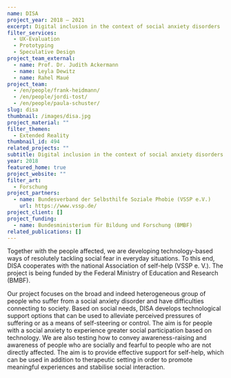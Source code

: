 ```yaml
---
name: DISA
project_year: 2018 – 2021
excerpt: Digital inclusion in the context of social anxiety disorders
filter_services:
  - UX-Evaluation
  - Prototyping
  - Speculative Design
project_team_external:
  - name: Prof. Dr. Judith Ackermann
  - name: Leyla Dewitz
  - name: Rahel Maué
project_team:
  - /en/people/frank-heidmann/
  - /en/people/jordi-tost/
  - /en/people/paula-schuster/
slug: disa
thumbnail: /images/disa.jpg
project_material: ""
filter_themen:
  - Extended Reality
thumbnail_id: 494
related_projects: ""
subtitle: Digital inclusion in the context of social anxiety disorders
year: 2018
featured_home: true
project_website: ""
filter_art:
  - Forschung
project_partners:
  - name: Bundesverband der Selbsthilfe Soziale Phobie (VSSP e.V.)
    url: https://www.vssp.de/
project_client: []
project_funding:
  - name: Bundesministerium für Bildung und Forschung (BMBF)
related_publications: []
---
```

Together with the people affected, we are developing technology-based ways of resolutely tackling social fear in everyday situations. To this end, DISA cooperates with the national Association of self-help (VSSP e. V.). The project is being funded by the Federal Ministry of Education and Research (BMBF).

Our project focuses on the broad and indeed heterogeneous group of people who suffer from a social anxiety disorder and have difficulties connecting to society. Based on social needs, DISA develops technological support options that can be used to alleviate perceived pressures of suffering or as a means of self-steering or control. The aim is for people with a social anxiety to experience greater social participation based on technology. We are also testing how to convey awareness-raising and awareness of people who are socially and fearful to people who are not directly affected. The aim is to provide effective support for self-help, which can be used in addition to therapeutic setting in order to promote meaningful experiences and stabilise social interaction.
